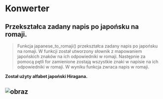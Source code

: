 # Konwerter
## Przekształca zadany napis po japońsku na romaji.

> Funkcja japanese_to_romaji() przekształca zadany napis po japońsku na romaji. W funkcji został utworzony słownik z mapowaniem japońskich znaków na ich odpowiedniki w romaji. Następnie za pomocą pętli for zamienione zostają wszystkie znaki w napisie na ich odpowiedniki w romaji. W wyniku funkcja zwraca napis w romaji.


**Został użyty alfabet japoński Hiragana.**


![obraz](https://user-images.githubusercontent.com/108947060/209949768-8be400e2-058b-40a0-bdd8-0b82f6379b58.png)
---
